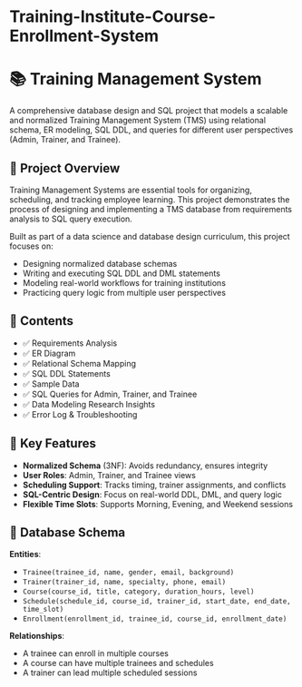 # Training-Institute-Course-Enrollment-System
# 📚 Training Management System

A comprehensive database design and SQL project that models a scalable and normalized Training Management System (TMS) using relational schema, ER modeling, SQL DDL, and queries for different user perspectives (Admin, Trainer, and Trainee).

## 📌 Project Overview

Training Management Systems are essential tools for organizing, scheduling, and tracking employee learning. This project demonstrates the process of designing and implementing a TMS database from requirements analysis to SQL query execution.

Built as part of a data science and database design curriculum, this project focuses on:

- Designing normalized database schemas
- Writing and executing SQL DDL and DML statements
- Modeling real-world workflows for training institutions
- Practicing query logic from multiple user perspectives

## 📂 Contents

- ✅ Requirements Analysis
- ✅ ER Diagram
- ✅ Relational Schema Mapping
- ✅ SQL DDL Statements
- ✅ Sample Data
- ✅ SQL Queries for Admin, Trainer, and Trainee
- ✅ Data Modeling Research Insights
- ✅ Error Log & Troubleshooting

## 🧩 Key Features

- **Normalized Schema** (3NF): Avoids redundancy, ensures integrity
- **User Roles**: Admin, Trainer, and Trainee views
- **Scheduling Support**: Tracks timing, trainer assignments, and conflicts
- **SQL-Centric Design**: Focus on real-world DDL, DML, and query logic
- **Flexible Time Slots**: Supports Morning, Evening, and Weekend sessions

## 🧱 Database Schema

**Entities**:

- `Trainee(trainee_id, name, gender, email, background)`
- `Trainer(trainer_id, name, specialty, phone, email)`
- `Course(course_id, title, category, duration_hours, level)`
- `Schedule(schedule_id, course_id, trainer_id, start_date, end_date, time_slot)`
- `Enrollment(enrollment_id, trainee_id, course_id, enrollment_date)`

**Relationships**:

- A trainee can enroll in multiple courses
- A course can have multiple trainees and schedules
- A trainer can lead multiple scheduled sessions


